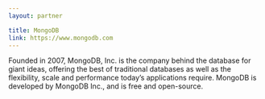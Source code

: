 ```yaml
---
layout: partner

title: MongoDB
link: https://www.mongodb.com
---
```


Founded in 2007, MongoDB, Inc. is the company behind the database for giant ideas, offering the best of traditional databases as well as the flexibility, scale and performance today’s applications require. MongoDB is developed by MongoDB Inc., and is free and open-source.
